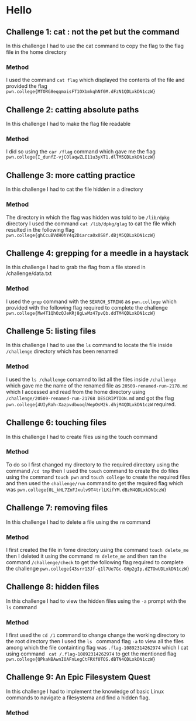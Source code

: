 # Hello 
## Challenge 1: cat : not the pet but the command
In this challenge I had to use the cat command to copy the flag to the flag file in the home directory
### Method
I used the command ```cat flag``` which displayed the contents of the file and provided the flag
```pwn.college{MTORG8eqqmaisFT1OXbmkqhNf0M.dFzN1QDLxkDN1czW}```
## Challenge 2: catting absolute paths
In this challenge I had to make the flag file readable
### Method
I did so using the 
```car /flag``` command which gave me the flag
```pwn.college{I_dunfZ-vjCOlaqwZLE11u3yXT1.dlTM5QDLxkDN1czW}```
## Challenge 3: more catting practice
In this challenge I had to cat the file hidden in a directory
### Method
The directory in which the flag was hidden was told to be ```/lib/dpkg``` directory
I used the command ```cat /lib/dpkg/glag``` to cat the file which resulted in the following flag
```pwn.college{ghCcuBVdH0hY4q2Diarca0x0S8f.dBjM5QDLxkDN1czW}```
## Challenge 4: grepping for a meedle in a haystack
In this challenge I had to grab the flag from a file stored in /challenge/data.txt
### Method 
I used the ```grep``` command with the ```SEARCH_STRING``` as ```pwn.college``` which provided with the following flag required to complete the challenge
```pwn.college{Mw4T1QhOzQJeKRj8gLwMz47pvQb.ddTM4QDLxkDN1czW}```
## Challenge 5: listing files
In this challenge I had to use the ```ls``` command to locate the file inside ```/challenge``` directory which has been renamed 
### Method 
I used the ```ls /challenge``` comamnd to list all the files inside ```/challenge``` which gave me the name of the renamed file as
```20509-renamed-run-2178.md``` which I accessed and read from the home directory using ```/challenge/20509-renamed-run-21768 DESCRIPTION.md```
and got the flag ```pwn.college{4UIyRah-XazpvdbuoqlWepOsM2k.dhjM4QDLxkDN1czW``` required.
## Challenge 6: touching files 
In this challenge I had to create files using the touch command
### Method
To do so I first changed my directory to the required directory using the command ```/cd tmp``` then I used the ```touch``` command to create the do files using 
the command ```touch pwn``` and ```touch college``` to create the required files and then used the ```challenge/run``` command to get the required flag which was 
```pwn.college{0L_kHL7ZnFJxulv9T4trlLKifYM.dBzM4QDLxkDN1czW}```
## Challenge 7: removing files 
In this challenge I had to delete a file using the ```rm``` command
### Method
I first created the file in fome directory using the command ```touch delete_me``` then I deleted it using the command ```rm delete_me``` and then ran the command
```/challenge/check``` to get the following flag required to complete the challenge
```pwn.college{43srr13Jf-q1l7Ue7Gc-GHp2gIp.dZTOwUDLxkDN1czW}```
## Challenge 8: hidden files
In this challenge I had to view the hidden files using the ```-a``` prompt with the ```ls``` command
### Method
I first used the ```cd /1``` command to change change the working directory to the root directory then I used the ```ls ``` command flag ```-a``` to view all the files
among which the file containting flag was ```.flag-10892314262974``` which I cat using command ``` cat /.flag-10892314262974``` to get the mentioned flag
```pwn.college{QPkaNBAwnIOAFnLegCtFRXf0TOS.dBTN4QDLxkDN1czW}```
## Challenge 9: An Epic Filesystem Quest
In this challenge I had to implement the knowledge of basic Linux commands to navigate a filesystema and find a hidden flag.
### Method

